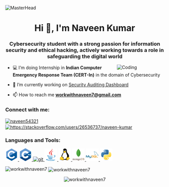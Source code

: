 ![MasterHead](https://hensoldt-cyber.com/wp-content/uploads/2022/03/cyber-security-cons-banner.jpg)
<h1 align="center">Hi 👋, I'm Naveen Kumar</h1>
<h3 align="center">Cybersecurity student with a strong passion for information security and ethical hacking, actively working towards a role in safeguarding the digital world</h3>

<img align="right" alt="Coding" width="150" src="https://media.istockphoto.com/id/468184140/vector/flat-illustration-of-security-center-lock-with-chain-around-lap.jpg?s=612x612&w=0&k=20&c=HBiFd2LiHjlDyUONBuWu8XpaaGcTMhwh-s3U5ji4K5M=">



- 💻 I’m doing Internship in **Indian Computer Emergency Response Team (CERT-In)** in the domain of Cybersecurity

- 🔭 I’m currently working on [Security Auditing Dashboard](https://github.com/workwithnaveen7/Security-Auditing-Dashboard)

- 📫 How to reach me **workwithnaveen7@gmail.com**

<h3 align="left">Connect with me:</h3>
<p align="left">
<a href="https://www.linkedin.com/in/naveenkumar54321/" target="blank"><img align="center" src="https://raw.githubusercontent.com/rahuldkjain/github-profile-readme-generator/master/src/images/icons/Social/linked-in-alt.svg" alt="naveen54321" height="30" width="40" /></a>
<a href="https://stackoverflow.com/users/26536737/naveen-kumar" target="blank"><img align="center" src="https://raw.githubusercontent.com/rahuldkjain/github-profile-readme-generator/master/src/images/icons/Social/stack-overflow.svg" alt="https://stackoverflow.com/users/26536737/naveen-kumar" height="30" width="40" /></a>
</p>

<h3 align="left">Languages and Tools:</h3>
<p align="left"> <a href="https://www.cprogramming.com/" target="_blank" rel="noreferrer"> <img src="https://raw.githubusercontent.com/devicons/devicon/master/icons/c/c-original.svg" alt="c" width="40" height="40"/> </a> <a href="https://www.w3schools.com/cpp/" target="_blank" rel="noreferrer"> <img src="https://raw.githubusercontent.com/devicons/devicon/master/icons/cplusplus/cplusplus-original.svg" alt="cplusplus" width="40" height="40"/> </a> <a href="https://git-scm.com/" target="_blank" rel="noreferrer"> <img src="https://www.vectorlogo.zone/logos/git-scm/git-scm-icon.svg" alt="git" width="40" height="40"/> </a> <a href="https://www.java.com" target="_blank" rel="noreferrer"> <img src="https://raw.githubusercontent.com/devicons/devicon/master/icons/java/java-original.svg" alt="java" width="40" height="40"/> </a> <a href="https://www.linux.org/" target="_blank" rel="noreferrer"> <img src="https://raw.githubusercontent.com/devicons/devicon/master/icons/linux/linux-original.svg" alt="linux" width="40" height="40"/> </a> <a href="https://www.mongodb.com/" target="_blank" rel="noreferrer"> <img src="https://raw.githubusercontent.com/devicons/devicon/master/icons/mongodb/mongodb-original-wordmark.svg" alt="mongodb" width="40" height="40"/> </a> <a href="https://www.mysql.com/" target="_blank" rel="noreferrer"> <img src="https://raw.githubusercontent.com/devicons/devicon/master/icons/mysql/mysql-original-wordmark.svg" alt="mysql" width="40" height="40"/> </a> <a href="https://www.python.org" target="_blank" rel="noreferrer"> <img src="https://raw.githubusercontent.com/devicons/devicon/master/icons/python/python-original.svg" alt="python" width="40" height="40"/> </a> </p>

<p><img align="left" src="https://github-readme-stats.vercel.app/api/top-langs?username=workwithnaveen7&show_icons=true&locale=en&layout=compact" alt="workwithnaveen7" /></p>

<p>&nbsp;<img align="center" src="https://github-readme-stats.vercel.app/api?username=workwithnaveen7&show_icons=true&locale=en" alt="workwithnaveen7" /></p>


<p align="center"> <img src="https://komarev.com/ghpvc/?username=workwithnaveen7&label=Profile%20views&color=0e75b6&style=flat" alt="workwithnaveen7" /> </p>


